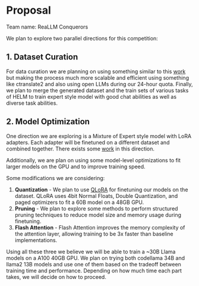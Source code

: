 
# Proposal
Team name: ReaLLM Conquerors

We plan to explore two parallel directions for this competition:

## 1. Dataset Curation

For data curation we are planning on using something similar to this [work](https://arxiv.org/pdf/2308.06259.pdf) but making the process much more scalable and efficient using something like ctranslate2 and also using open LLMs during our 24-hour quota. Finally, we plan to merge the generated dataset and the train sets of various tasks of HELM to train expert style model with good chat abilities as well as diverse task abilities.

## 2. Model Optimization
One direction we are exploring is a Mixture of Expert style model with LoRA adapters. Each adapter will be finetuned on a different dataset and combined together. There exists some [work](https://arxiv.org/pdf/2307.13269.pdf) in this direction.

Additionally, we are plan on using some model-level optimizations to fit larger models on the GPU and to improve training speed. 

Some modifications we are considering:
1. **Quantization** - We plan to use [QLoRA](https://arxiv.org/pdf/2305.14314.pdf) for finetuning our models on the dataset. QLoRA uses 4bit Normal Floats, Double Quantization, and paged optimizers to fit a 60B model on a 48GB GPU.
2. **Pruning** - We plan to explore some methods to perform structured pruning techniques to reduce model size and memory usage during finetuning.
3. **Flash Attention** - Flash Attention improves the memory complexity of the attention layer, allowing training to be 3x faster than baseline implementations.

Using all these three we believe we will be able to train a ~30B Llama models on a A100 40GB GPU. We plan on trying both codellama 34B and llama2 13B models and use one of them based on the tradeoff between training time and performance. Depending on how much time each part takes, we will decide on how to proceed.



